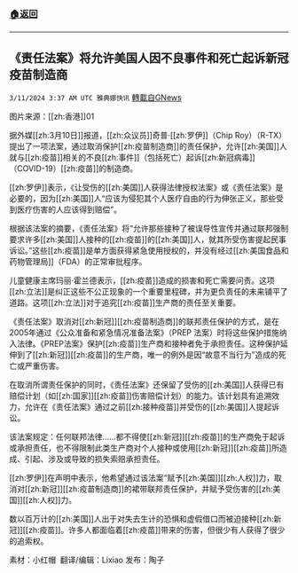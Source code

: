 ###  [:house:返回](README.md)
---


## 《责任法案》将允许美国人因不良事件和死亡起诉新冠疫苗制造商
`3/11/2024 3:37 AM UTC 雅典娜快讯` [轉載自GNews](https://gnews.org/articles/2382972)

图片来源：[[zh:香港]]01

据外媒[[zh:3月10日]]报道，[[zh:众议员]]奇普·[[zh:罗伊]]（Chip Roy）（R-TX）提出了一项法案，通过取消保护[[zh:疫苗制造商]]的责任保护，允许[[zh:美国]]人就与[[zh:疫苗]]相关的不良[[zh:事件]]（包括死亡）起诉[[zh:新冠病毒]]（COVID-19）[[zh:疫苗]]的制造商。

[[zh:罗伊]]表示，《让受伤的[[zh:美国]]人获得法律授权法案》或《责任法案》是必要的，因为[[zh:美国]]人“应该为侵犯其个人医疗自由的行为伸张正义，那些受到医疗伤害的人应该得到赔偿”。

根据该法案的摘要，《责任法案》将“允许那些接种了被误导性宣传并通过联邦强制要求许多[[zh:美国]]人接种的[[zh:疫苗]]的[[zh:美国]]人，就其所受伤害提起民事诉讼。”这些[[zh:疫苗]]是单方面获得紧急使用授权的，并没有经过[[zh:美国食品和药物管理局]]（FDA）的正常审批程序。

儿童健康主席玛丽·霍兰德表示，[[zh:疫苗]]造成的损害和死亡需要问责。这项[[zh:立法]]是纠正这些不公正现象的一个重要里程碑，并为更负责任的未来铺平了道路。这项[[zh:立法]]对于追究[[zh:疫苗]]生产商的责任至关重要。

《责任法案》取消对[[zh:新冠]][[zh:疫苗制造商]]的联邦责任保护的方式，是在2005年通过《公众准备和紧急情况准备法案》（PREP 法案）时将这些保护措施纳入法律。《PREP法案》保护[[zh:疫苗]]生产商和接种者免于承担责任。这种保护延伸到了[[zh:新冠]][[zh:疫苗]]的生产商，唯一的例外是因“故意不当行为”造成的死亡或严重伤害。

在取消所谓责任保护的同时，《责任法案》还保留了受伤的[[zh:美国]]人获得已有赔偿计划（如[[zh:国家]][[zh:疫苗]]伤害赔偿计划）的能力。该计划具有追溯效力，允许在《责任法案》通过之前[[zh:接种疫苗]]并受伤的[[zh:美国]]人提起诉讼。

该法案规定：任何联邦法律......都不得使[[zh:新冠]][[zh:疫苗]]的生产商免于起诉或承担责任，也不得限制此类生产商对个人接种或使用[[zh:新冠]][[zh:疫苗]]所造成、引起、涉及或导致的损失索赔承担责任。

[[zh:罗伊]]在声明中表示，他希望通过该法案“赋予[[zh:美国]][[zh:人权]]力，取消对[[zh:新冠]][[zh:疫苗制造商]]的裙带联邦责任保护，并赋予受伤害的[[zh:美国]][[zh:人权]]力。

数以百万计的[[zh:美国]]人出于对失去生计的恐惧和虚假借口而被迫接种[[zh:新冠]][[zh:疫苗]]。许多人都面临着[[zh:疫苗]]带来的伤害，但很少有人获得了很少的追索权。

           
素材：小红帽   翻译/编辑：Lixiao  发布：陶子



